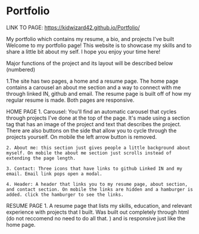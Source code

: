 # Portfolio

LINK TO PAGE:
https://kidwizard42.github.io/Portfolio/

My portfolio which contains my resume, a bio, and projects I've built
Welcome to my portfolio page! This website is to showcase my skills and to share a little bit about my self. I hope you enjoy your time here!

Major functions of the project and its layout will be described below (numbered)

1.The site has two pages, a home and a resume page. The home page contains a carousel an about me section and a way to connect with me through linked IN, github and email. The resume page is built off of how my regular resume is made. Both pages are responsive.

HOME PAGE 1. Carousel: You'll find an automatic carousel that cycles through projects I've done at the top of the page. It's made using a section tag that has an image of the project and text that describes the project. There are also buttons on the side that allow you to cycle through the projects yourself. On mobile the left arrow button is removed.

    2. About me: this section just gives people a little background about myself. On mobile the about me section just scrolls instead of extending the page length.

    3. Contact: Three icons that have links to github Linked IN and my email. Email link pops open a modal.

    4. Header: A header that links you to my resume page, about section, and contact section. On mobile the links are hidden and a hamburger is added. click the hamburger to see the links.

RESUME PAGE 1. A resume page that lists my skills, education, and relevant experience with projects that I built. Was built out completely through html (do not reccomend no need to do all that. ) and is responsive just like the home page.

